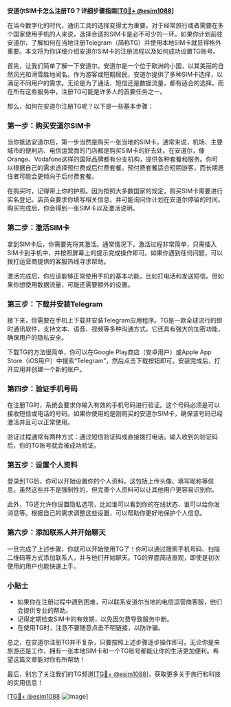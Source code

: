 **安道尔SIM卡怎么注册TG？详细步骤指南[[TG💪+ @esim1088](https://t.me/s/esim1088)]**

在当今数字化的时代，通讯工具的选择变得尤为重要。对于经常旅行或者需要在多个国家使用手机的人来说，选择合适的SIM卡是必不可少的一环。如果你计划前往安道尔，了解如何在当地注册Telegram（简称TG）并使用本地SIM卡就显得格外重要。本文将为你详细介绍安道尔SIM卡的注册流程以及如何成功设置TG账号。

首先，让我们简单了解一下安道尔。安道尔是一个位于欧洲的小国，以其美丽的自然风光和滑雪胜地闻名。作为游客或短期居民，安道尔提供了多种SIM卡选择，以满足不同用户的需求。无论是为了通话、短信还是数据流量，都有适合的选择。而在所有这些服务中，注册TG可能是许多人的首要任务之一。

那么，如何在安道尔注册TG呢？以下是一些基本步骤：

### 第一步：购买安道尔SIM卡

当你抵达安道尔后，第一步当然是购买一张当地的SIM卡。通常来说，机场、主要城市的便利店、电信运营商的门店都是购买SIM卡的好去处。在安道尔，像Orange、Vodafone这样的国际品牌都有分支机构，提供各种套餐和服务。你可以根据自己的需求选择预付费或后付费套餐。预付费套餐适合短期游客，而长期居住者可能会更倾向于后付费套餐。

在购买时，记得带上你的护照。因为按照大多数国家的规定，购买SIM卡需要进行实名登记。店员会要求你填写相关信息，并可能询问你计划在安道尔停留的时间。购买完成后，你会得到一张SIM卡以及激活说明。

### 第二步：激活SIM卡

拿到SIM卡后，你需要先将其激活。通常情况下，激活过程非常简单，只需插入SIM卡到手机中，并按照屏幕上的提示完成操作即可。如果你遇到任何问题，可以拨打运营商提供的客服热线寻求帮助。

激活完成后，你应该能够正常使用手机的基本功能，比如打电话和发送短信。但如果你想使用数据流量，可能还需要额外的设置。

### 第三步：下载并安装Telegram

接下来，你需要在手机上下载并安装Telegram应用程序。TG是一款全球流行的即时通讯软件，支持文本、语音、视频等多种沟通方式。它还具有强大的加密功能，确保用户的隐私安全。

下载TG的方法很简单，你可以在Google Play商店（安卓用户）或Apple App Store（iOS用户）中搜索“Telegram”，然后点击下载按钮即可。安装完成后，打开应用并创建一个新的账户。

### 第四步：验证手机号码

在注册TG时，系统会要求你输入有效的手机号码进行验证。这个号码必须是可以接收短信或电话的号码。如果你使用的是刚购买的安道尔SIM卡，确保该号码已经激活并且可以正常使用。

验证过程通常有两种方式：通过短信验证码或直接拨打电话。输入收到的验证码后，你的TG账号就会被成功验证。

### 第五步：设置个人资料

登录到TG后，你可以开始设置你的个人资料。这包括上传头像、填写昵称等信息。虽然这些并不是强制性的，但完善个人资料可以让其他用户更容易识别你。

此外，TG还允许你设置隐私选项，比如谁可以看到你的在线状态、谁可以给你发消息等。根据自己的需求调整这些设置，可以帮助你更好地保护个人信息。

### 第六步：添加联系人并开始聊天

一旦完成了上述步骤，你就可以开始使用TG了！你可以通过搜索手机号码、扫描二维码等方式添加联系人，并与他们开始聊天。TG的界面简洁直观，即使是初次使用的用户也能快速上手。

### 小贴士

- 如果你在注册过程中遇到困难，可以联系安道尔当地的电信运营商客服，他们会提供专业的帮助。
- 记得定期检查SIM卡的有效期，以免因欠费导致服务中断。
- 在使用TG时，注意不要随意点击不明链接，以防诈骗。

总之，在安道尔注册TG并不复杂，只要按照上述步骤逐步操作即可。无论你是来旅游还是工作，拥有一张本地SIM卡和一个TG账号都能让你的生活更加便利。希望这篇文章能对你有所帮助！

最后，别忘了关注我们的TG频道[[TG💪+ @esim1088](https://t.me/s/esim1088)]，获取更多关于旅行和科技的实用信息！ 

[[TG💪+ @esim1088](https://t.me/s/esim1088) ![Image](https://i.postimg.cc/4NQfJmqS/Snipaste-2025-05-13-00-14-12.png)]